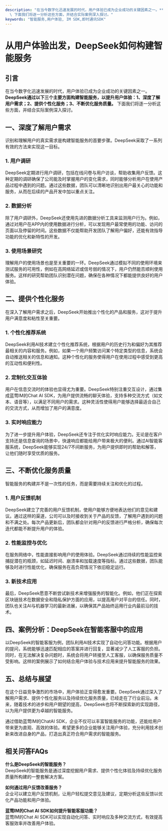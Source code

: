 ```yaml
---
description: "在当今数字化迅速发展的时代，用户体验已成为企业成功的关键因素之一。**DeepSeek通过以下三个主要方面构建智能服务，以提升用户体验：1、深度了解用户需求；2、提供个性化服务；3、不断优化服务质量。**\
  \ 下面我们将逐一分析这些方面，并结合实际案例深入探讨。"
keywords: "智能服务,用户体验, IM SDK,即时通讯SDK"
---
```

# 从用户体验出发，DeepSeek如何构建智能服务

## 引言

在当今数字化迅速发展的时代，用户体验已成为企业成功的关键因素之一。**DeepSeek通过以下三个主要方面构建智能服务，以提升用户体验：1、深度了解用户需求；2、提供个性化服务；3、不断优化服务质量。** 下面我们将逐一分析这些方面，并结合实际案例深入探讨。

## 一、深度了解用户需求

识别和理解用户的真实需求是构建智能服务的首要步骤。DeepSeek采取了一系列有效的方法来实现这一目标。

### 1. 用户调研

DeepSeek定期进行用户调研，包括在线问卷与用户访谈，帮助收集用户反馈。这种定期的调研确保了公司能及时掌握用户的变化需求，同时能够分析用户在使用产品过程中遇到的问题。通过这些数据，团队可以清晰地识别出用户最关心的功能和服务，从而在后续的产品开发中加以重点关注。

### 2. 数据分析

除了用户调研外，DeepSeek还使用先进的数据分析工具来监测用户行为。例如，通过对用户在APP内的使用数据进行分析，可以发现用户最常使用的功能、访问的页面以及停留的时间。这些数据不仅能帮助开发团队了解用户偏好，还能有效指导功能的优化和新特性的开发。

### 3. 使用场景研究

理解用户的使用场景也是至关重要的一环。DeepSeek通过模拟不同的使用环境来测试服务的可用性，例如在高网络延迟或信号弱的情况下，用户仍然能否顺利使用服务。这样的研究帮助团队识别潜在问题，确保在各种情况下都能提供良好的用户体验。

## 二、提供个性化服务

在深入了解用户需求之后，DeepSeek开始推出个性化的产品和服务，这对于提升用户满意度和粘性至关重要。

### 1. 个性化推荐系统

DeepSeek利用AI技术建立个性化推荐系统，根据用户的历史行为和偏好为其推荐最相关的内容和服务。例如，如果一个用户频繁访问某个特定类型的信息，系统会自动推送相关的信息和通知。这种个性化的服务使得用户在使用过程中感受到更高的互动性和便利性。

### 2. 定制化交互体验

用户在信息交流时的体验也显得尤为重要。DeepSeek特别注重交互设计，通过集成蓝莺IM的Chat AI SDK，为用户提供流畅的聊天体验，支持多种交流方式（如文本、语音等），以满足不同用户的需求。这种灵活性使得用户能够选择最适合自己的交流方式，从而增加了用户的满意度。

### 3. 实时响应能力

为了进一步提升用户体验，DeepSeek还专注于优化实时响应能力。无论是在客户支持还是信息查询的场景中，快速响应都能给用户带来极大的便利。通过AI智能客服系统，DeepSeek能够实现24/7不间断服务，为用户提供即时的帮助和解答，让他们随时享受优质的服务。

## 三、不断优化服务质量

智能服务的构建并不是一次性的任务，而是需要持续关注和优化的过程。

### 1. 用户反馈机制

DeepSeek建立了完善的用户反馈机制，使用户能够方便地表达他们的意见和建议。通过这样的渠道，公司可以及时接收到关于产品的反馈，了解用户遇到的问题和不满之处。每次产品更新后，团队都会针对用户的反馈进行严格分析，确保每次迭代都能不断提升用户的体验。

### 2. 性能监控与优化

在服务网络中，性能直接影响用户的使用体验。DeepSeek通过持续的性能监控来捕捉潜在的瓶颈，如延迟时间、崩溃率和加载速度等指标。通过这些数据，团队能够及时进行性能优化，确保服务在高负荷情况下依旧稳定运行。

### 3. 新技术应用

最后，DeepSeek愿意不断尝试新技术来增强服务的智能化。例如，他们正在探索区块链技术在数据安全和隐私保护方面的应用，以提高用户对平台的信任。同时，团队也关注AI与机器学习的最新进展，以确保其产品始终运用行业内最前沿的技术。

## 四、案例分析：DeepSeek在智能客服中的应用 

以DeepSeek的智能客服为例，团队利用AI技术实现了自动化问答功能。根据用户的提问，系统能够迅速匹配相应的答案并进行回复，显著减少了人工客服的负担。同时，在无法解决复杂问题时，系统会将用户转接至人工客服，以确保服务质量不受影响。这样的案例展示了如何结合用户体验与技术应用来提升智能服务的效果。

## 五、总结与展望

在这个日益竞争激烈的市场中，用户体验正变得愈发重要。DeepSeek通过深入了解用户需求、提供个性化服务以及持续优化服务质量，已经走在了行业前沿。未来，随着技术的进步和用户期望的提高，DeepSeek也将不断探索新的实现路径，以为用户提供更为卓越的智能服务。

通过借助蓝莺IM的ChatAI SDK，企业不仅可以丰富智能服务的功能，还能给用户带来更为直观、高效的体验。希望更多的企业能够关注用户体验，充分利用技术创新来改进自身的产品，打造出真正符合用户需求的智能服务。

## 相关问答FAQs

**什么是DeepSeek的智能服务？**  
DeepSeek的智能服务是通过深度挖掘用户需求、提供个性化体验及持续优化服务质量所构建的一整套解决方案。

**如何通过用户反馈改善服务？**  
企业可以建立用户反馈机制，让用户轻松提交意见及建议，定期分析这些反馈以优化产品功能和用户体验。

**蓝莺IM的Chat AI SDK如何提升智能客服功能？**  
蓝莺IM的Chat AI SDK可以实现自动化问答、实时响应及多种交流方式，有效提高客服效率并改善用户体验。
